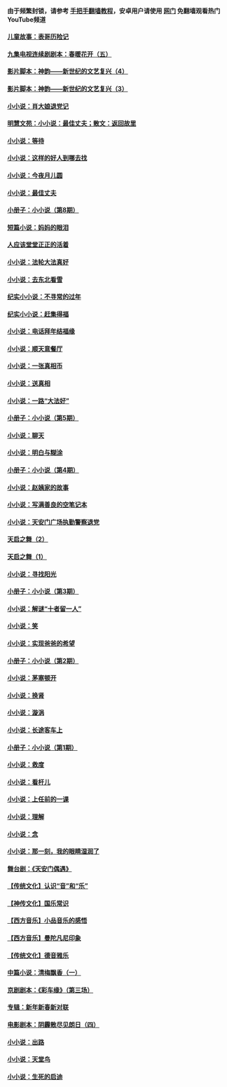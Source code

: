 #### 由于频繁封锁，请参考 [手把手翻墙教程](https://github.com/gfw-breaker/guides/wiki/)，安卓用户请使用 [网门](https://github.com/gfw-breaker/nogfw/blob/master/dl.md?t=05231301) 免翻墙观看热门YouTube频道 

#### [儿童故事：表哥历险记](../pages/328/383535.md?t=05231301) 

#### [九集电视连续剧剧本：春暖花开（五）](../pages/328/275919.md?t=05231301) 

#### [影片脚本：神韵——新世纪的文艺复兴（4）](../pages/328/266089.md?t=05231301) 

#### [影片脚本：神韵——新世纪的文艺复兴（3）](../pages/328/266087.md?t=05231301) 

#### [小小说：肖大娘退党记](../pages/328/239807.md?t=05231301) 

#### [明慧文苑：小小说：最佳丈夫；散文：返回故里](../pages/328/3439.md?t=05231301) 

#### [小小说：等待](../pages/328/223927.md?t=05231301) 

#### [小小说：这样的好人到哪去找](../pages/328/209396.md?t=05231301) 

#### [小小说：今夜月儿圆](../pages/328/193588.md?t=05231301) 

#### [小小说：最佳丈夫](../pages/328/190938.md?t=05231301) 

#### [小册子：小小说（第8期）](../pages/328/188202.md?t=05231301) 

#### [短篇小说：妈妈的眼泪](../pages/328/187712.md?t=05231301) 

#### [人应该堂堂正正的活着](../pages/328/182430.md?t=05231301) 

#### [小小说：法轮大法真好](../pages/328/174669.md?t=05231301) 

#### [小小说：去东北看雪](../pages/328/173882.md?t=05231301) 

#### [纪实小小说：不寻常的过年](../pages/328/173187.md?t=05231301) 

#### [纪实小小说：赶集得福](../pages/328/172652.md?t=05231301) 

#### [小小说：电话拜年结福缘](../pages/328/172533.md?t=05231301) 

#### [小小说：顺天意餐厅](../pages/328/170182.md?t=05231301) 

#### [小小说：一张真相币](../pages/328/169410.md?t=05231301) 

#### [小小说：送真相](../pages/328/166713.md?t=05231301) 

#### [小小说：一路“大法好”](../pages/328/162016.md?t=05231301) 

#### [小册子：小小说（第5期）](../pages/328/161131.md?t=05231301) 

#### [小小说：聊天](../pages/328/159640.md?t=05231301) 

#### [小小说：明白与糊涂](../pages/328/158101.md?t=05231301) 

#### [小册子：小小说（第4期）](../pages/328/158006.md?t=05231301) 

#### [小小说：赵姨家的故事](../pages/328/157843.md?t=05231301) 

#### [小小说：写满善良的空笔记本](../pages/328/157382.md?t=05231301) 

#### [小小说：天安门广场执勤警察退党](../pages/328/156982.md?t=05231301) 

#### [天启之舞（2）](../pages/328/153440.md?t=05231301) 

#### [天启之舞（1）](../pages/328/153439.md?t=05231301) 

#### [小小说：寻找阳光](../pages/328/153065.md?t=05231301) 

#### [小册子：小小说（第3期）](../pages/328/151715.md?t=05231301) 

#### [小小说：解谜“十者留一人”](../pages/328/148967.md?t=05231301) 

#### [小小说：笑](../pages/328/148905.md?t=05231301) 

#### [小小说：实现爸爸的希望](../pages/328/148096.md?t=05231301) 

#### [小册子：小小说（第2期）](../pages/328/147214.md?t=05231301) 

#### [小小说：茅塞顿开](../pages/328/147030.md?t=05231301) 

#### [小小说：换肾](../pages/328/146770.md?t=05231301) 

#### [小小说：漩涡](../pages/328/146683.md?t=05231301) 

#### [小小说：长途客车上](../pages/328/145076.md?t=05231301) 

#### [小册子：小小说（第1期）](../pages/328/143963.md?t=05231301) 

#### [小小说：救度](../pages/328/143927.md?t=05231301) 

#### [小小说：看杆儿](../pages/328/142137.md?t=05231301) 

#### [小小说：上任前的一课](../pages/328/140808.md?t=05231301) 

#### [小小说：理解](../pages/328/140476.md?t=05231301) 

#### [小小说：念](../pages/328/139513.md?t=05231301) 

#### [小小说：那一刻，我的眼睛湿润了](../pages/328/138476.md?t=05231301) 

#### [舞台剧：《天安门偶遇》](../pages/328/117155.md?t=05231301) 

#### [【传统文化】认识“音”和“乐”](../pages/328/108667.md?t=05231301) 

#### [【神传文化】国乐常识](../pages/328/104225.md?t=05231301) 

#### [【西方音乐】小品音乐的感悟](../pages/328/102924.md?t=05231301) 

#### [【西方音乐】曼陀凡尼印象](../pages/328/102922.md?t=05231301) 

#### [【传统文化】德音雅乐](../pages/328/102923.md?t=05231301) 

#### [中篇小说：清梅飘香（一）](../pages/328/101058.md?t=05231301) 

#### [京剧剧本：《彩车缘》（第三场）](../pages/328/96434.md?t=05231301) 

#### [专辑：新年新春新对联](../pages/328/94991.md?t=05231301) 

#### [电影剧本：阴霾散尽见朗日（四）](../pages/328/87081.md?t=05231301) 

#### [小小说：出路](../pages/328/84848.md?t=05231301) 

#### [小小说：天堂鸟](../pages/328/83084.md?t=05231301) 

#### [小小说：生死的启迪](../pages/328/70977.md?t=05231301) 

